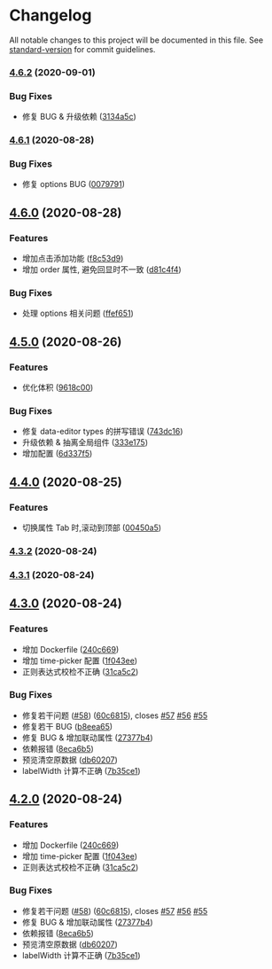 # Changelog

All notable changes to this project will be documented in this file. See [standard-version](https://github.com/conventional-changelog/standard-version) for commit guidelines.

### [4.6.2](https://github.com/dream2023/f-render/compare/v4.6.1...v4.6.2) (2020-09-01)

### Bug Fixes

- 修复 BUG & 升级依赖 ([3134a5c](https://github.com/dream2023/f-render/commit/3134a5cc0608abe4b838dc94067564b79701e872))

### [4.6.1](https://github.com/dream2023/f-render/compare/v4.6.0...v4.6.1) (2020-08-28)

### Bug Fixes

- 修复 options BUG ([0079791](https://github.com/dream2023/f-render/commit/00797910c57c669d6e2163d7317894e01fb28850))

## [4.6.0](https://github.com/dream2023/f-render/compare/v4.5.0...v4.6.0) (2020-08-28)

### Features

- 增加点击添加功能 ([f8c53d9](https://github.com/dream2023/f-render/commit/f8c53d9396e22dea7611cf3d13398bcbc4fac897))
- 增加 order 属性, 避免回显时不一致 ([d81c4f4](https://github.com/dream2023/f-render/commit/d81c4f43050112bfd47f458b8fb160993a94b4b2))

### Bug Fixes

- 处理 options 相关问题 ([ffef651](https://github.com/dream2023/f-render/commit/ffef651e571037b501ce801be9c47598037e1801))

## [4.5.0](https://github.com/dream2023/f-render/compare/v4.4.0...v4.5.0) (2020-08-26)

### Features

- 优化体积 ([9618c00](https://github.com/dream2023/f-render/commit/9618c0017eb5bfe7a0526d07a0ae7b5c4660960e))

### Bug Fixes

- 修复 data-editor types 的拼写错误 ([743dc16](https://github.com/dream2023/f-render/commit/743dc16c45786104d7e5ac52c0771ae75e320bc3))
- 升级依赖 & 抽离全局组件 ([333e175](https://github.com/dream2023/f-render/commit/333e175908ddf1c5339aca15dabc615d224cf247))
- 增加配置 ([6d337f5](https://github.com/dream2023/f-render/commit/6d337f5494dc8281a59678aec01248e2785081e1))

## [4.4.0](https://github.com/dream2023/f-render/compare/v4.3.2...v4.4.0) (2020-08-25)

### Features

- 切换属性 Tab 时,滚动到顶部 ([00450a5](https://github.com/dream2023/f-render/commit/00450a59302134e0d3fa258434d501c1153ee8e3))

### [4.3.2](https://github.com/dream2023/f-render/compare/v4.3.1...v4.3.2) (2020-08-24)

### [4.3.1](https://github.com/dream2023/f-render/compare/v4.3.0...v4.3.1) (2020-08-24)

## [4.3.0](https://github.com/dream2023/f-render/compare/v3.1.0...v4.3.0) (2020-08-24)

### Features

- 增加 Dockerfile ([240c669](https://github.com/dream2023/f-render/commit/240c66998418bd0068e8c78e1b0b945245a4e37c))
- 增加 time-picker 配置 ([1f043ee](https://github.com/dream2023/f-render/commit/1f043eec6d86709cedcbed33132abd4e08239051))
- 正则表达式校检不正确 ([31ca5c2](https://github.com/dream2023/f-render/commit/31ca5c282d57692a5c89b90cef0a46d4666b9d2d))

### Bug Fixes

- 修复若干问题 ([#58](https://github.com/dream2023/f-render/issues/58)) ([60c6815](https://github.com/dream2023/f-render/commit/60c681569d842ff0027e0db75df9688441b2d7aa)), closes [#57](https://github.com/dream2023/f-render/issues/57) [#56](https://github.com/dream2023/f-render/issues/56) [#55](https://github.com/dream2023/f-render/issues/55)
- 修复若干 BUG ([b8eea65](https://github.com/dream2023/f-render/commit/b8eea650a0f4b6a6335b392fe2d314d61f814e2b))
- 修复 BUG & 增加联动属性 ([27377b4](https://github.com/dream2023/f-render/commit/27377b47a483c4c4d83fe12ea15fcf153d09858e))
- 依赖报错 ([8eca6b5](https://github.com/dream2023/f-render/commit/8eca6b50fad64d99ed61e312ba72ce3268e9382d))
- 预览清空原数据 ([db60207](https://github.com/dream2023/f-render/commit/db602073f5fc93c67b6d31b13a39aa48888c76e9))
- labelWidth 计算不正确 ([7b35ce1](https://github.com/dream2023/f-render/commit/7b35ce1e67a2b908d2d3a4b4d3dc3a436e69a97e))

## [4.2.0](https://github.com/dream2023/f-render/compare/v3.1.0...v4.2.0) (2020-08-24)

### Features

- 增加 Dockerfile ([240c669](https://github.com/dream2023/f-render/commit/240c66998418bd0068e8c78e1b0b945245a4e37c))
- 增加 time-picker 配置 ([1f043ee](https://github.com/dream2023/f-render/commit/1f043eec6d86709cedcbed33132abd4e08239051))
- 正则表达式校检不正确 ([31ca5c2](https://github.com/dream2023/f-render/commit/31ca5c282d57692a5c89b90cef0a46d4666b9d2d))

### Bug Fixes

- 修复若干问题 ([#58](https://github.com/dream2023/f-render/issues/58)) ([60c6815](https://github.com/dream2023/f-render/commit/60c681569d842ff0027e0db75df9688441b2d7aa)), closes [#57](https://github.com/dream2023/f-render/issues/57) [#56](https://github.com/dream2023/f-render/issues/56) [#55](https://github.com/dream2023/f-render/issues/55)
- 修复 BUG & 增加联动属性 ([27377b4](https://github.com/dream2023/f-render/commit/27377b47a483c4c4d83fe12ea15fcf153d09858e))
- 依赖报错 ([8eca6b5](https://github.com/dream2023/f-render/commit/8eca6b50fad64d99ed61e312ba72ce3268e9382d))
- 预览清空原数据 ([db60207](https://github.com/dream2023/f-render/commit/db602073f5fc93c67b6d31b13a39aa48888c76e9))
- labelWidth 计算不正确 ([7b35ce1](https://github.com/dream2023/f-render/commit/7b35ce1e67a2b908d2d3a4b4d3dc3a436e69a97e))
